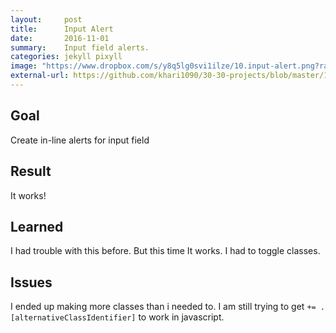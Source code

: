 ```yaml
---
layout:     post
title:      Input Alert
date:       2016-11-01
summary:    Input field alerts.
categories: jekyll pixyll
image: "https://www.dropbox.com/s/y8q5lg0svi1ilze/10.input-alert.png?raw=1"
external-url: https://github.com/khari1090/30-30-projects/blob/master/10.input-alert.html
---
```


## Goal
Create in-line alerts for input field

## Result
It works!

## Learned
I had trouble with this before. But this time It works. I had to toggle classes.

## Issues
I ended up making more classes than i needed to. I am still trying to get `+= .[alternativeClassIdentifier]` to work in javascript.
